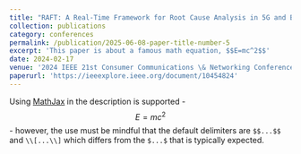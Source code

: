 ```yaml
---
title: "RAFT: A Real-Time Framework for Root Cause Analysis in 5G and Beyond Vulnerability Detection"
collection: publications
category: conferences
permalink: /publication/2025-06-08-paper-title-number-5
excerpt: 'This paper is about a famous math equation, $$E=mc^2$$'
date: 2024-02-17
venue: '2024 IEEE 21st Consumer Communications \& Networking Conference (CCNC), Las Vegas, NV, USA, 2024'
paperurl: 'https://ieeexplore.ieee.org/document/10454824'
---
```


Using [MathJax](https://www.mathjax.org/) in the description is supported - $$E=mc^2$$ - however, the use must be mindful that the default delimiters are `$$...$$` and `\\[...\\]` which differs from the `$...$` that is typically expected.
